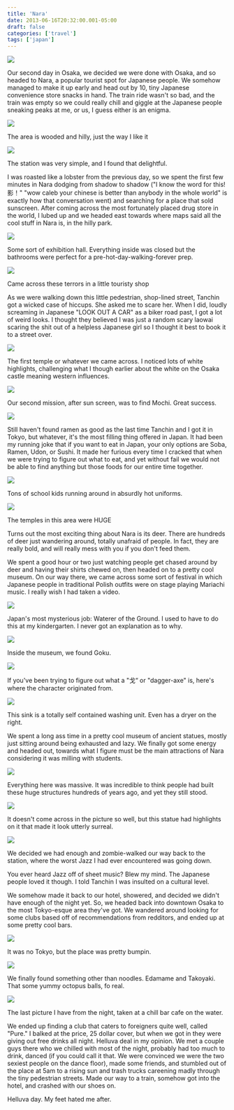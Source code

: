 ```yaml
---
title: 'Nara'
date: 2013-06-16T20:32:00.001-05:00
draft: false
categories: ['travel']
tags: ['japan']
---
```


[![](http://1.bp.blogspot.com/-JNds9fbCv1o/Ub5kDJCO1mI/AAAAAAAAPLI/pOM2jGMUbSs/s640/IMG_5567.JPG)](http://1.bp.blogspot.com/-JNds9fbCv1o/Ub5kDJCO1mI/AAAAAAAAPLI/pOM2jGMUbSs/s1600/IMG_5567.JPG)



Our second day in Osaka, we decided we were done with Osaka, and so headed to Nara, a popular tourist spot for Japanese people. We somehow managed to make it up early and head out by 10, tiny Japanese convenience store snacks in hand. The train ride wasn't so bad, and the train was empty so we could really chill and giggle at the Japanese people sneaking peaks at me, or us, I guess either is an enigma.


[![](http://4.bp.blogspot.com/-zWPaPSctg4A/Ub5cNTprZpI/AAAAAAAAPJI/c7dWHiIPhho/s400/IMG_5531.JPG)](http://4.bp.blogspot.com/-zWPaPSctg4A/Ub5cNTprZpI/AAAAAAAAPJI/c7dWHiIPhho/s1600/IMG_5531.JPG)

The area is wooded and hilly, just the way I like it

[![](http://4.bp.blogspot.com/-hjMw0sGrfTw/Ub5cY_1JN3I/AAAAAAAAPJQ/4ag986buy_0/s400/IMG_5532.JPG)](http://4.bp.blogspot.com/-hjMw0sGrfTw/Ub5cY_1JN3I/AAAAAAAAPJQ/4ag986buy_0/s1600/IMG_5532.JPG)

The station was very simple, and I found that delightful. 

I was roasted like a lobster from the previous day, so we spent the first few minutes in Nara dodging from shadow to shadow ("I know the word for this! 影！" "wow caleb your chinese is better than anybody in the whole world" is exactly how that conversation went) and searching for a place that sold sunscreen. After coming across the most fortunately placed drug store in the world, I lubed up and we headed east towards where maps said all the cool stuff in Nara is, in the hilly park.


[![](http://4.bp.blogspot.com/-cNCx20UZfG8/Ub5dHCkGSxI/AAAAAAAAPJc/yLsaPUy2q8Y/s400/IMG_5533.JPG)](http://4.bp.blogspot.com/-cNCx20UZfG8/Ub5dHCkGSxI/AAAAAAAAPJc/yLsaPUy2q8Y/s1600/IMG_5533.JPG)

Some sort of exhibition hall. Everything inside was closed but the bathrooms were perfect for a pre-hot-day-walking-forever prep. 

[![](http://1.bp.blogspot.com/-_olL8Xpwnqg/Ub5de4157wI/AAAAAAAAPJk/SM4jUxaz7AE/s400/IMG_5534.JPG)](http://1.bp.blogspot.com/-_olL8Xpwnqg/Ub5de4157wI/AAAAAAAAPJk/SM4jUxaz7AE/s1600/IMG_5534.JPG)

Came across these terrors in a little touristy shop

As we were walking down this little pedestrian, shop-lined street, Tanchin got a wicked case of hiccups. She asked me to scare her. When I did, loudly screaming in Japanese "LOOK OUT A CAR" as a biker road past, I got a lot of weird looks. I thought they believed I was just a random scary laowai scaring the shit out of a helpless Japanese girl so I thought it best to book it to a street over.


[![](http://4.bp.blogspot.com/-INk4EWLA9Ho/Ub5eDAggJYI/AAAAAAAAPJs/s1fBx2EjSnA/s400/IMG_5535.JPG)](http://4.bp.blogspot.com/-INk4EWLA9Ho/Ub5eDAggJYI/AAAAAAAAPJs/s1fBx2EjSnA/s1600/IMG_5535.JPG)

The first temple or whatever we came across. I noticed lots of white highlights, challenging what I though earlier about the white on the Osaka castle meaning western influences. 

[![](http://1.bp.blogspot.com/-lztxLhYJnXw/Ub5eO2VUtjI/AAAAAAAAPJ0/Jm-cmlwZPJE/s400/IMG_5536.JPG)](http://1.bp.blogspot.com/-lztxLhYJnXw/Ub5eO2VUtjI/AAAAAAAAPJ0/Jm-cmlwZPJE/s1600/IMG_5536.JPG)

Our second mission, after sun screen, was to find Mochi. Great success. 

[![](http://1.bp.blogspot.com/-HikczcrLuXA/Ub5eWjh8iKI/AAAAAAAAPJ8/vwu7DBLH91g/s400/IMG_5538.JPG)](http://1.bp.blogspot.com/-HikczcrLuXA/Ub5eWjh8iKI/AAAAAAAAPJ8/vwu7DBLH91g/s1600/IMG_5538.JPG)

Still haven't found ramen as good as the last time Tanchin and I got it in Tokyo, but whatever, it's the most filling thing offered in Japan. It had been my running joke that if you want to eat in Japan, your only options are Soba, Ramen, Udon, or Sushi. It made her furious every time I cracked that when we were trying to figure out what to eat, and yet without fail we would not be able to find anything but those foods for our entire time together. 

[![](http://3.bp.blogspot.com/-Pum3DeZ-l9g/Ub5ey-v4eII/AAAAAAAAPKI/03jHJN3z7ls/s400/IMG_5539.JPG)](http://3.bp.blogspot.com/-Pum3DeZ-l9g/Ub5ey-v4eII/AAAAAAAAPKI/03jHJN3z7ls/s1600/IMG_5539.JPG)

Tons of school kids running around in absurdly hot uniforms. 



[![](http://2.bp.blogspot.com/-_P2iuIQjoDE/Ub5fKtne4mI/AAAAAAAAPKQ/H3dOIN8Ebuk/s400/IMG_5542.JPG)](http://2.bp.blogspot.com/-_P2iuIQjoDE/Ub5fKtne4mI/AAAAAAAAPKQ/H3dOIN8Ebuk/s1600/IMG_5542.JPG)

The temples in this area were HUGE

Turns out the most exciting thing about Nara is its deer. There are hundreds of deer just wandering around, totally unafraid of people. In fact, they are really bold, and will really mess with you if you don't feed them.



We spent a good hour or two just watching people get chased around by deer and having their shirts chewed on, then headed on to a pretty cool museum. On our way there, we came across some sort of festival in which Japanese people in traditional Polish outfits were on stage playing Mariachi music. I really wish I had taken a video.


[![](http://2.bp.blogspot.com/-4gQ96BxHX2k/Ub5i3dgAoyI/AAAAAAAAPKg/zo9n0quFaEQ/s400/IMG_5544.JPG)](http://2.bp.blogspot.com/-4gQ96BxHX2k/Ub5i3dgAoyI/AAAAAAAAPKg/zo9n0quFaEQ/s1600/IMG_5544.JPG)

Japan's most mysterious job: Waterer of the Ground. I used to have to do this at my kindergarten. I never got an explanation as to why. 

[![](http://2.bp.blogspot.com/-Kbl1LU5V-qs/Ub5jD66Z3wI/AAAAAAAAPKo/llAypSvFhIw/s400/IMG_5555.JPG)](http://2.bp.blogspot.com/-Kbl1LU5V-qs/Ub5jD66Z3wI/AAAAAAAAPKo/llAypSvFhIw/s1600/IMG_5555.JPG)

Inside the museum, we found Goku.

[![](http://1.bp.blogspot.com/-HtRpGs1DXD8/Ub5jONy_k_I/AAAAAAAAPKw/KYNUf9fwupI/s400/IMG_5556.JPG)](http://1.bp.blogspot.com/-HtRpGs1DXD8/Ub5jONy_k_I/AAAAAAAAPKw/KYNUf9fwupI/s1600/IMG_5556.JPG)

If you've been trying to figure out what a "戈“ or "dagger-axe" is, here's where the character originated from. 

[![](http://3.bp.blogspot.com/-d91UGuwTD0k/Ub5jcFmzMLI/AAAAAAAAPK4/0EHiUA2MofM/s400/IMG_5557.JPG)](http://3.bp.blogspot.com/-d91UGuwTD0k/Ub5jcFmzMLI/AAAAAAAAPK4/0EHiUA2MofM/s1600/IMG_5557.JPG)

This sink is a totally self contained washing unit. Even has a dryer on the right. 

We spent a long ass time in a pretty cool museum of ancient statues, mostly just sitting around being exhausted and lazy. We finally got some energy and headed out, towards what I figure must be the main attractions of Nara considering it was milling with students.


[![](http://2.bp.blogspot.com/-VCkWz0pti7U/Ub5jyjIMxKI/AAAAAAAAPLA/YSiXj4nVS6c/s400/IMG_5560.JPG)](http://2.bp.blogspot.com/-VCkWz0pti7U/Ub5jyjIMxKI/AAAAAAAAPLA/YSiXj4nVS6c/s1600/IMG_5560.JPG)

Everything here was massive. It was incredible to think people had built these huge structures hundreds of years ago, and yet they still stood. 



[![](http://3.bp.blogspot.com/-CgX1AoWt8_c/Ub5kRzdUU4I/AAAAAAAAPLQ/EaMAWI79RV4/s400/IMG_5562.JPG)](http://3.bp.blogspot.com/-CgX1AoWt8_c/Ub5kRzdUU4I/AAAAAAAAPLQ/EaMAWI79RV4/s1600/IMG_5562.JPG)

It doesn't come across in the picture so well, but this statue had highlights on it that made it look utterly surreal. 

[![](http://4.bp.blogspot.com/-K8cp7xBLQck/Ub5kea1DF8I/AAAAAAAAPLY/yYFkPFd2fu0/s400/IMG_5565.JPG)](http://4.bp.blogspot.com/-K8cp7xBLQck/Ub5kea1DF8I/AAAAAAAAPLY/yYFkPFd2fu0/s1600/IMG_5565.JPG)



We decided we had enough and zombie-walked our way back to the station, where the worst Jazz I had ever encountered was going down.


You ever heard Jazz off of sheet music? Blew my mind. The Japanese people loved it though. I told Tanchin I was insulted on a cultural level.

We somehow made it back to our hotel, showered, and decided we didn't have enough of the night yet. So, we headed back into downtown Osaka to the most Tokyo-esque area they've got. We wandered around looking for some clubs based off of recommendations from redditors, and ended up at some pretty cool bars.

[![](http://1.bp.blogspot.com/-B7ChOS2SydA/Ub5lWHrMDQI/AAAAAAAAPLk/swxPXbtv2ps/s400/IMG_5585.JPG)](http://1.bp.blogspot.com/-B7ChOS2SydA/Ub5lWHrMDQI/AAAAAAAAPLk/swxPXbtv2ps/s1600/IMG_5585.JPG)

It was no Tokyo, but the place was pretty bumpin. 

[![](http://2.bp.blogspot.com/-OQR9AEZ4ar4/Ub5l8x3_YlI/AAAAAAAAPLs/U0vi7CHmoyY/s400/IMG_5586.JPG)](http://2.bp.blogspot.com/-OQR9AEZ4ar4/Ub5l8x3_YlI/AAAAAAAAPLs/U0vi7CHmoyY/s1600/IMG_5586.JPG)

We finally found something other than noodles. Edamame and Takoyaki. That some yummy octopus balls, fo real. 

[![](http://3.bp.blogspot.com/-sgP5LWFOJqs/Ub5mQm7_4OI/AAAAAAAAPL0/dNnwnu0EQOU/s400/IMG_5587.JPG)](http://3.bp.blogspot.com/-sgP5LWFOJqs/Ub5mQm7_4OI/AAAAAAAAPL0/dNnwnu0EQOU/s1600/IMG_5587.JPG)

The last picture I have from the night, taken at a chill bar cafe on the water. 

We ended up finding a club that caters to foreigners quite well, called "Pure." I balked at the price, 25 dollar cover, but when we got in they were giving out free drinks all night. Helluva deal in my opinion. We met a couple guys there who we chilled with most of the night, probably had too much to drink, danced (if you could call it that. We were convinced we were the two sexiest people on the dance floor), made some friends, and stumbled out of the place at 5am to a rising sun and trash trucks careening madly through the tiny pedestrian streets. Made our way to a train, somehow got into the hotel, and crashed with our shoes on.

Helluva day. My feet hated me after.
